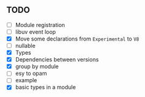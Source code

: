 ## TODO
- [ ] Module registration
- [ ] libuv event loop
- [x] Move some declarations from `Experimental` to `V8`
- [ ] nullable
- [x] Types
- [x] Dependencies between versions
- [x] group by module
- [ ] esy to opam
- [ ] example
- [x] basic types in a module
